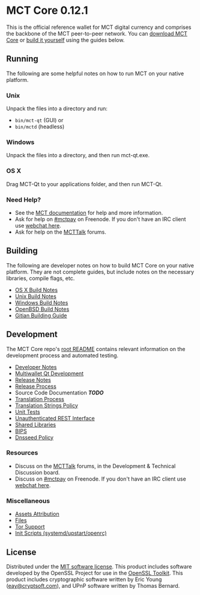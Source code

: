 MCT Core 0.12.1
=====================

This is the official reference wallet for MCT digital currency and comprises the backbone of the MCT peer-to-peer network. You can [download MCT Core](https://www.mct.org/downloads/) or [build it yourself](#building) using the guides below.

Running
---------------------
The following are some helpful notes on how to run MCT on your native platform.

### Unix

Unpack the files into a directory and run:

- `bin/mct-qt` (GUI) or
- `bin/mctd` (headless)

### Windows

Unpack the files into a directory, and then run mct-qt.exe.

### OS X

Drag MCT-Qt to your applications folder, and then run MCT-Qt.

### Need Help?

* See the [MCT documentation](https://mctpay.atlassian.net/wiki/display/DOC)
for help and more information.
* Ask for help on [#mctpay](http://webchat.freenode.net?channels=mctpay) on Freenode. If you don't have an IRC client use [webchat here](http://webchat.freenode.net?channels=mctpay).
* Ask for help on the [MCTTalk](https://mcttalk.org/) forums.

Building
---------------------
The following are developer notes on how to build MCT Core on your native platform. They are not complete guides, but include notes on the necessary libraries, compile flags, etc.

- [OS X Build Notes](build-osx.md)
- [Unix Build Notes](build-unix.md)
- [Windows Build Notes](build-windows.md)
- [OpenBSD Build Notes](build-openbsd.md)
- [Gitian Building Guide](gitian-building.md)

Development
---------------------
The MCT Core repo's [root README](/README.md) contains relevant information on the development process and automated testing.

- [Developer Notes](developer-notes.md)
- [Multiwallet Qt Development](multiwallet-qt.md)
- [Release Notes](release-notes.md)
- [Release Process](release-process.md)
- Source Code Documentation ***TODO***
- [Translation Process](translation_process.md)
- [Translation Strings Policy](translation_strings_policy.md)
- [Unit Tests](unit-tests.md)
- [Unauthenticated REST Interface](REST-interface.md)
- [Shared Libraries](shared-libraries.md)
- [BIPS](bips.md)
- [Dnsseed Policy](dnsseed-policy.md)

### Resources
* Discuss on the [MCTTalk](https://mcttalk.org/) forums, in the Development & Technical Discussion board.
* Discuss on [#mctpay](http://webchat.freenode.net/?channels=mctpay) on Freenode. If you don't have an IRC client use [webchat here](http://webchat.freenode.net/?channels=mctpay).

### Miscellaneous
- [Assets Attribution](assets-attribution.md)
- [Files](files.md)
- [Tor Support](tor.md)
- [Init Scripts (systemd/upstart/openrc)](init.md)

License
---------------------
Distributed under the [MIT software license](http://www.opensource.org/licenses/mit-license.php).
This product includes software developed by the OpenSSL Project for use in the [OpenSSL Toolkit](https://www.openssl.org/). This product includes
cryptographic software written by Eric Young ([eay@cryptsoft.com](mailto:eay@cryptsoft.com)), and UPnP software written by Thomas Bernard.
